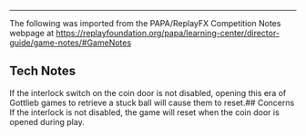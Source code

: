 ***
The following was imported from the PAPA/ReplayFX Competition Notes webpage at https://replayfoundation.org/papa/learning-center/director-guide/game-notes/#GameNotes
## Tech Notes
            
If the interlock switch on the coin door is not disabled, opening this era of Gottlieb games to retrieve a stuck ball will cause them to reset.## Concerns
If the interlock is not disabled, the game will reset when the coin door is opened during play.

